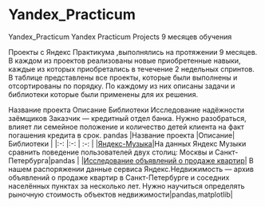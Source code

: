 # Yandex_Practicum
Yandex_Practicum Yandex Practicum Projects 9 месяцев обучения

Проекты с Яндекс Практикума ,выполнялись на протяжении 9 месяцев. В каждом из проектов реализованы новые приобретенные навыки, каждые из которых приобретались в течечение 2 недельных спринтов. В таблице представлены все проекты, которые были выполнены и отсортированы по порядку. По каждому из них  описаны задачи и библиотеки которые были применены для их решения.

Название проекта	Описание	Библиотеки
Исследование надёжности заёмщиков	Заказчик — кредитный отдел банка. Нужно разобраться, влияет ли семейное положение и количество детей клиента на факт погашения кредита в срок.	pandas
|Название проекта |Описание|Библиотеки |
|:-: |:-: | :-: |
|[Яндекс-Музыка](https://github.com/viborku/Yandex_Practicum/blob/main/Музыка%20больших%20городов/Музыка%20больших%20городов%20пф.ipynb)|На данных Яндекс Музыки сравнить поведение пользователей двух столиц: Москвы и Санкт-Петербурга|pandas |
|[Исследование объявлений о продаже квартир](https://github.com/viborku/Yandex_Practicum/blob/main/Исследование%20объявлений%20о%20продаже%20квартир/Исследование%20объявлений%20о%20продаже%20квартир%20пф.ipynb)| В нашем распоряжении данные сервиса Яндекс.Недвижимость — архив объявлений о продаже квартир в Санкт-Петербурге и соседних населённых пунктах за несколько лет. Нужно научиться определять рыночную стоимость объектов недвижимости|pandas,matplotlib|
